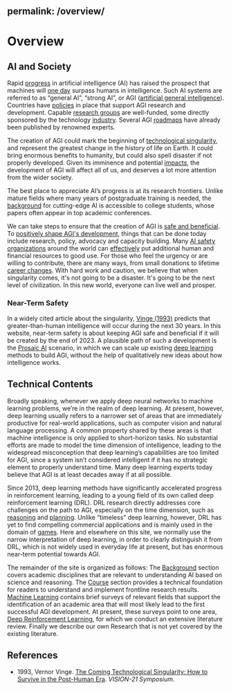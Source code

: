 
permalink: /overview/
---
# Overview

## AI and Society

Rapid [progress](http://realai.org/progress/) in artificial intelligence (AI) has raised the prospect that machines will [one day](http://realai.org/timing/) surpass humans in intelligence. Such AI systems are referred to as “general AI”, “strong AI”, or AGI ([artificial general intelligence](https://en.wikipedia.org/wiki/Artificial_general_intelligence)). Countries have [policies](http://realai.org/policies/) in place that support AGI research and development. Capable [research groups](http://realai.org/research-groups/) are well-funded, some directly sponsored by the technology [industry](http://realai.org/industry/). Several AGI [roadmaps](http://realai.org/roadmaps/) have already been published by renowned experts.

The creation of AGI could mark the beginning of [technological singularity](https://en.wikipedia.org/wiki/Technological_singularity), and represent the greatest change in the history of life on Earth. It could bring enormous benefits to humanity, but could also spell disaster if not properly developed. Given its imminence and potential [impacts](http://realai.org/impacts/), the development of AGI will affect all of us, and deserves a lot more attention from the wider society.

The best place to appreciate AI’s progress is at its research frontiers. Unlike mature fields where many years of postgraduate training is needed, the [background](http://realai.org/resources/curriculum/) for cutting-edge AI is accessible to college students, whose papers often appear in top academic conferences.

We can take steps to ensure that the creation of AGI is [safe and beneficial](http://realai.org/safety/). To [positively shape AGI's development](https://80000hours.org/problem-profiles/positively-shaping-artificial-intelligence/), things that can be done today include research, policy, advocacy and capacity building. Many [AI safety organizations](http://realai.org/safety/organizations/) around the world can [effectively](http://realai.org/safety/effective-altruism/) put additional human and financial resources to good use. For those who feel the urgency or are willing to contribute, there are many ways, from small donations to lifetime [career changes](https://80000hours.org/). With hard work and caution, we believe that when singularity comes, it's not going to be a disaster. It's going to be the next level of civilization. In this new world, everyone can live well and prosper.

### Near-Term Safety

In a widely cited article about the singularity, [Vinge (1993)](http://edoras.sdsu.edu/~vinge/misc/singularity.html) predicts that greater-than-human intelligence will occur during the next 30 years. In this website, near-term safety is about keeping AGI safe and beneficial if it will be created by the end of 2023. A plausible path of such a development is the [Prosaic AI](http://realai.org/prosaic/) scenario, in which we can scale up existing [deep learning](https://en.wikipedia.org/wiki/Deep_learning) methods to build AGI, without the help of qualitatively new ideas about how intelligence works.

## Technical Contents

Broadly speaking, whenever we apply deep neural networks to machine learning problems, we’re in the realm of deep learning. At present, however, deep learning usually refers to a narrower set of areas that are immediately productive for real-world applications, such as computer vision and natural language processing. A common property shared by these areas is that machine intelligence is only applied to short-horizon tasks. No substantial efforts are made to model the time dimension of intelligence, leading to the widespread misconception that deep learning’s capabilities are too limited for AGI, since a system isn’t considered intelligent if it has no strategic element to properly understand time. Many deep learning experts today believe that AGI is at least decades away if at all possible.

Since 2013, deep learning methods have significantly accelerated progress in reinforcement learning, leading to a young field of its own called deep reinforcement learning (DRL). DRL research directly addresses core challenges on the path to AGI, especially on the time dimension, such as [reasoning](http://realai.org/reasoning/) and [planning](http://realai.org/planning/). Unlike “timeless” deep learning, however, DRL has yet to find compelling commercial applications and is mainly used in the domain of [games](http://realai.org/environments/#games). Here and elsewhere on this site, we normally use the narrow interpretation of deep learning, in order to clearly distinguish it from DRL, which is not widely used in everyday life at present, but has enormous near-term potential towards AGI.

The remainder of the site is organized as follows: The [Background](http://realai.org/background/) section covers academic disciplines that are relevant to understanding AI based on science and reasoning. The [Course](http://realai.org/course/) section provides a technical foundation for readers to understand and implement frontline research results. [Machine Learning](http://realai.org/machine-learning/) contains brief surveys of relevant fields that support the identification of an academic area that will most likely lead to the first successful AGI development. At present, these surveys point to one area, [Deep Reinforcement Learning](DRL/README.md), for which we conduct an extensive literature review. Finally we describe our own Research that is not yet covered by the existing literature.

## References

* 1993, Vernor Vinge. [The Coming Technological Singularity: How to Survive in the Post-Human Era](http://edoras.sdsu.edu/~vinge/misc/singularity.html). *VISION-21 Symposium*.

